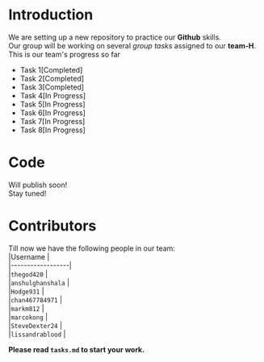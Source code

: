 # Introduction  
We are setting up a new repository to practice our **Github** skills.  
Our group will be working on several *group tasks* assigned to our **team-H**.  
This is our team's progress so far 
 -  Task 1[Completed] 
 -  Task 2[Completed]
 -  Task 3[Completed]
 -  Task 4[In Progress] 
 -  Task 5[In Progress]
 -  Task 6[In Progress]
 -  Task 7[In Progress] 
 -  Task 8[In Progress]


# Code  
Will publish soon!  
Stay tuned!  
  
# Contributors  
Till now we have the following people in our team:  
|Username          |  
|------------------|  
|`thegod420` |  
|`anshulghanshala` |  
|`Hodge931` |  
|`chan467784971` |  
|`markm812` |  
|`marcokong` |  
|`SteveDexter24` |  
|`lissandrablood` |



**Please read `tasks.md` to start your work.**

